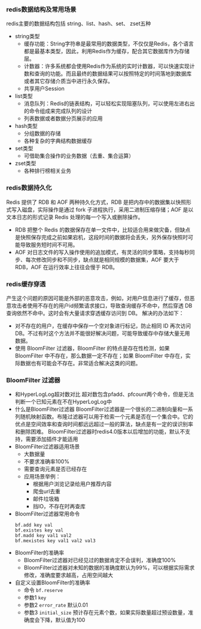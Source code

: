 
### redis数据结构及常用场景
  redis主要的数据结构包括 string、list、hash、set、 zset五种
  - string类型
    - 缓存功能：String字符串是最常用的数据类型，不仅仅是Redis，各个语言都是最基本类型，因此，利用Redis作为缓存，配合其它数据库作为存储层。
    - 计数器：许多系统都会使用Redis作为系统的实时计数器，可以快速实现计数和查询的功能。而且最终的数据结果可以按照特定的时间落地到数据库或者其它存储介质当中进行永久保存。
    - 共享用户Session
  - list类型
    - 消息队列：Redis的链表结构，可以轻松实现阻塞队列，可以使用左进右出的命令组成来完成队列的设计
    - 列表数据或者数据分页展示的应用
  - hash类型
    - 分组数据的存储
    - 各种复杂的字典结构数据缓存
  - set类型
    - 可借助集合操作的业务数据（去重、集合运算）
  - zset类型
    - 各种排行榜相关业务

 ### redis数据持久化
  Redis 提供了 RDB 和 AOF 两种持久化方式，RDB 是把内存中的数据集以快照形式写入磁盘，实际操作是通过 fork 子进程执行，采用二进制压缩存储；AOF 是以文本日志的形式记录 Redis 处理的每一个写入或删除操作。
   - RDB 把整个 Redis 的数据保存在单一文件中，比较适合用来做灾备，但缺点是快照保存完成之前如果宕机，这段时间的数据将会丢失，另外保存快照时可能导致服务短时间不可用。
   - AOF 对日志文件的写入操作使用的追加模式，有灵活的同步策略，支持每秒同步、每次修改同步和不同步，缺点就是相同规模的数据集，AOF 要大于 RDB，AOF 在运行效率上往往会慢于 RDB。
  
 ### redis缓存穿透
  产生这个问题的原因可能是外部的恶意攻击，例如，对用户信息进行了缓存，但恶意攻击者使用不存在的用户id频繁请求接口，导致查询缓存不命中，然后穿透 DB 查询依然不命中。这时会有大量请求穿透缓存访问到 DB。
  解决的办法如下：
   - 对不存在的用户，在缓存中保存一个空对象进行标记，防止相同 ID 再次访问 DB。不过有时这个方法并不能很好解决问题，可能导致缓存中存储大量无用数据。
   - 使用 BloomFilter 过滤器，BloomFilter 的特点是存在性检测，如果 BloomFilter 中不存在，那么数据一定不存在；如果 BloomFilter 中存在，实际数据也有可能会不存在。非常适合解决这类的问题。

### BloomFilter 过滤器
- 和HyperLogLog超对数对比
  超对数包含pfadd、pfcount两个命令，但是无法判断一个已知元素在不在HyperLogLog中
- 什么是BloomFilter过滤器
  BloomFilter过滤器是一个很长的二进制向量和一系列随机映射函数。布隆过滤器可以用于检索一个元素是否在一个集合中。它的优点是空间效率和查询时间都远远超过一般的算法，缺点是有一定的误识别率和删除困难。
  BloomFilter过滤器时redis4.0版本以后增加的功能，默认不支持，需要添加插件才能适用
- BloomFilter过滤器适用场景
  - 大数据量
  - 不要求准确率100%
  - 需要查询元素是否已经存在
  - 应用场景举例：
    - 根据用户浏览记录给用户推荐内容
    - 爬虫url去重
    - 邮件垃圾箱
    - 挡IO，不存在时再查库
- BloomFilter过滤器常用命令
  ```
  bf.add key val
  bf.existes key val
  bf.madd key val1 val2
  bf.mexistes key val1 val2 val3
  ```
- BloomFilter的准确率
  - BloomFilter过滤器对已经见过的数据肯定不会误判，准确度100%
  - BloomFilter过滤器对未知的数据的准确度默认为99%，可以根据实际需求修改，准确度要求越高，占用空间越大
- 自定义设置BloomFilter的准确率
  - 命令 `bf.reserve`
  - 参数1 `key`
  - 参数2 `error_rate` 默认0.01
  - 参数3 `initial_size` 预计存在元素个数，如果实际数量超过预设数量，准确度会下降，默认值为100
  
  
  
